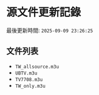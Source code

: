 # 源文件更新記錄

最後更新時間: `2025-09-09 23:26:25`

## 文件列表
- `TW_allsource.m3u`
- `UBTV.m3u`
- `TV7708.m3u`
- `TW_only.m3u`
